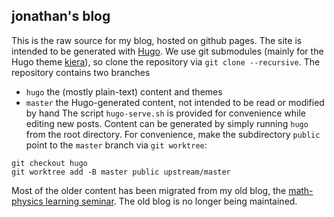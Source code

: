 jonathan's blog
----------------

This is the raw source for my blog, hosted on github pages. The site is intended to be generated with [Hugo](https://gohugo.io/). We use git submodules (mainly for the Hugo theme [kiera](https://github.com/avianto/hugo-kiera)), so clone the repository via `git clone --recursive`. The repository contains two branches
* `hugo` the (mostly plain-text) content and themes
* `master` the Hugo-generated content, not intended to be read or modified by hand
The script `hugo-serve.sh` is provided for convenience while editing new posts. Content can be generated by simply running `hugo` from the root directory. For convenience, make the subdirectory `public` point to the `master` branch via `git worktree`:
```
git checkout hugo
git worktree add -B master public upstream/master
```

Most of the older content has been migrated from my old blog, the [math-physics learning seminar](http://mathphysseminar.blogspot.com/). The old blog is no longer being maintained.